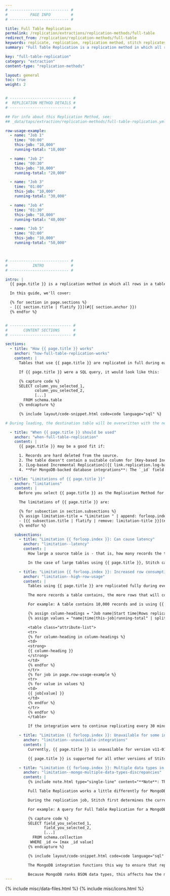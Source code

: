 ```yaml
---
# -------------------------- #
#          PAGE INFO         #
# -------------------------- #

title: Full Table Replication
permalink: /replication/extractions/replication-methods/full-table
redirect_from: /replication/replication-methods/full-table
keywords: replicate, replication, replication method, stitch replicates data
summary: "Full Table Replication is a replication method in which all rows in a table - including new, updated, and existing - are replicated during every replication job. This guide contains an overview of how Full Table Replication works, when it should be used, its limitations, and how to enable it for an integration."

key: "full-table-replication"
category: "extraction"
content-type: "replication-methods"

layout: general
toc: true
weight: 2


# --------------------------- #
#  REPLICATION METHOD DETAILS #
# --------------------------- #

## For info about this Replication Method, see:
## _data/taps/extraction/replication-methods/full-table-replication.yml

row-usage-example:
  - name: "Job 1"
    time: "00:00"
    this-job: "10,000"
    running-total: "10,000"

  - name: "Job 2"
    time: "00:30"
    this-job: "10,000"
    running-total: "20,000"

  - name: "Job 3"
    time: "01:00"
    this-job: "10,000"
    running-total: "30,000"

  - name: "Job 4"
    time: "01:30"
    this-job: "10,000"
    running-total: "40,000"

  - name: "Job 5"
    time: "02:00"
    this-job: "10,000"
    running-total: "50,000"



# -------------------------- #
#           INTRO            #
# -------------------------- #

intro: |
  {{ page.title }} is a replication method in which all rows in a table - including new, updated, and existing - are replicated during every replication job.

  In this guide, we'll cover:

  {% for section in page.sections %}
  - [{{ section.title | flatify }}](#{{ section.anchor }})
  {% endfor %}


# --------------------------- #
#       CONTENT SECTIONS      #
# --------------------------- #

sections:
  - title: "How {{ page.title }} works"
    anchor: "how-full-table-replication-works"
    content: |
      Tables that use {{ page.title }} are replicated in full during each replication job. Regardless of whether a record is new or simply modified, all records in the table will be selected for extraction.

      If {{ page.title }} were a SQL query, it would look like this:

      {% capture code %}
      SELECT column_you_selected_1,
             column_you_selected_2,
             [...]
        FROM schema.table
      {% endcapture %}

      {% include layout/code-snippet.html code=code language="sql" %}

# During loading, the destination table will be overwritten with the newly extracted data. **Note**: This doesn't apply to append-only destinations like [BigQuery]({{ link.destinations.overviews.bigquery | prepend: site.baseurl }}) or [Amazon S3 CSV]({{ link.destinations.overviews.amazon-s3 | prepend: site.baseurl }}).

  - title: "When {{ page.title }} should be used"
    anchor: "when-full-table-replication"
    content: |
      {{ page.title }} may be a good fit if:

      1. Records are hard deleted from the source.
      2. The table doesn't contain a suitable column for [Key-based Incremental Replication]({{ link.replication.key-based-rep | prepend: site.baseurl }}).
      3. [Log-based Incremental Replication]({{ link.replication.log-based-rep | prepend: site.baseurl }}) is unavailable for the source.
      4. **For MongoDB-backed database integrations**: The `_id` field contains only one data type. Refer to the [Limitations section](#limitation--mongo-multiple-data-types-discrepancies) for more info.

  - title: "Limitations of {{ page.title }}"
    anchor: "limitations"
    content: |
      Before you select {{ page.title }} as the Replication Method for a table, you should be aware of the limitations this method can have. Being aware of these limitations can help prevent data discrepancies and ensure your data is replicated in the most efficient manner possible.

      The limitations of {{ page.title }} are:

      {% for subsection in section.subsections %}
      {% assign limitation-title = "Limitation " | append: forloop.index | append: ": " %}
      - [{{ subsection.title | flatify | remove: limitation-title }}](#{{ subsection.anchor }})
      {% endfor %}

    subsections:
      - title: "Limitation {{ forloop.index }}: Can cause latency"
        anchor: "limitation--latency"
        content: |
          How large a source table is - that is, how many records the table contains - can affect how quickly Stitch is able to extract data from a source.

          In the case of large tables using {{ page.title }}, Stitch can only extract data as quickly as it is returned. This means that if a database or SaaS application returns data slowly, especially for a large table, latency in the replication process may increase. This is more probable with tables using {{ page.title }}.

      - title: "Limitation {{ forloop.index }}: Increased row consumption"
        anchor: "limitation--high-row-usage"
        content: |
          Tables using {{ page.title }} are replicated fully during every replication job, regardless of whether individual records were updated or not.

          The more records a table contains, the more rows that will count towards usage. When paired with a high [Replication Frequency](), a single table can quickly consume an entire month's row quota.

          For example: A table contains 10,000 records and is using {{ page.title }}. The integration's Replication Frequency is every 30 minutes. The table below shows the number of rows replicated for the table per job as well as the total number used since the first job:

          {% assign column-headings = "Job name|Start time|Rows replicated this job|Total rows replicated" | split: "|" %}
          {% assign values = "name|time|this-job|running-total" | split: "|" %}

          <table class="attribute-list">
          <tr>
          {% for column-heading in column-headings %}
          <td>
          <strong>
          {{ column-heading }}
          </strong>
          </td>
          {% endfor %}
          </tr>
          {% for job in page.row-usage-example %}
          <tr>
          {% for value in values %}
          <td>
          {{ job[value] }}
          </td>
          {% endfor %}
          </tr>
          {% endfor %}
          </table>

          If the integration were to continue replicating every 30 minutes until 11:59:59, this table would use 480,000 rows in 24 hours. Depending on the [Stitch plan]({{ site.pricing }}){:target="new"} you're using, this type of usage can quickly use up your row allotment.

      - title: "Limitation {{ forloop.index }}: Unavailable for some integrations"
        anchor: "limitation--unavailable-integrations"
        content: |
          Currently, {{ page.title }} is unavailable for version v11-01-2016 of Stitch's MongoDB integration. This version of MongoDB only supports [Key-based Incremental Replication]({{ link.replication.key-based-incremental | prepend: site.baseurl }}).

          {{ page.title }} is supported for all other versions of Stitch's database and SaaS integrations.

      - title: "Limitation {{ forloop.index }}: Multiple data types in the _id field can cause discrepancies (MongoDB)"
        anchor: "limitation--mongo-multiple-data-types-discrepancies"
        content: |
          {% include note.html type="single-line" content="**Note**: This applies only to MongoDB-backed database integrations." %}

          Full Table Replication works a little differently for MongoDB-backed database integrations. For MongoDB, Stitch uses the `_id` field in MongoDB collections as a pseudo-Replication Key. 

          During the replication job, Stitch first determines the current maximum value of the `_id` column. Next, Stitch queries for documents with `_id` values that are **less than or equal to** the current maximum `_id` value. 

          For example: A query for Full Table Replication for a MongoDB collection would look like this:

          {% capture code %}
          SELECT field_you_selected_1,
                 field_you_selected_2,
                 [...]
            FROM schema.collection
           WHERE _id <= [max _id value]
          {% endcapture %}

          {% include layout/code-snippet.html code=code language="sql" %}

          The MongoDB integration functions this way to ensure that replication for the table can resume if a replication job is interrupted or doesn't finish before [the extraction job time limit]({{ link.troubleshooting.database-extraction-errors | prepend: site.baseurl | append: "#time-limit" }}).

          Because MongoDB ranks BSON data types, this affects how the maximum `_id` value is determined. As a result, if multiple data types are present in the `_id` column, discrepancies may occur. Refer to the [Missing Mongo data due to multiple data types guide]({{ link.troubleshooting.mongo-multiple-data-types | prepend: site.baseurl }}) for more info and examples.
---
```

{% include misc/data-files.html %}
{% include misc/icons.html %}